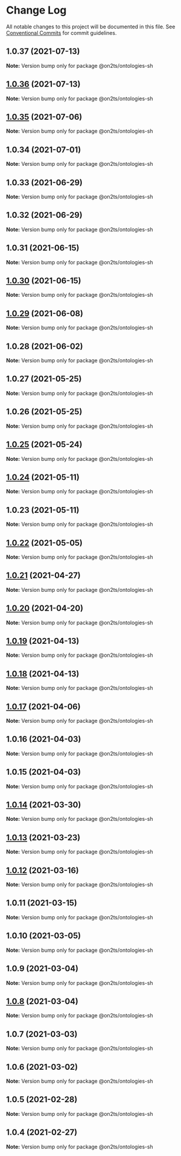 # Change Log

All notable changes to this project will be documented in this file.
See [Conventional Commits](https://conventionalcommits.org) for commit guidelines.

## 1.0.37 (2021-07-13)

**Note:** Version bump only for package @on2ts/ontologies-sh





## [1.0.36](https://github.com/on2ts/ontologies/compare/v1.0.35...v1.0.36) (2021-07-13)

**Note:** Version bump only for package @on2ts/ontologies-sh





## [1.0.35](https://github.com/on2ts/ontologies/compare/v1.0.34...v1.0.35) (2021-07-06)

**Note:** Version bump only for package @on2ts/ontologies-sh





## 1.0.34 (2021-07-01)

**Note:** Version bump only for package @on2ts/ontologies-sh





## 1.0.33 (2021-06-29)

**Note:** Version bump only for package @on2ts/ontologies-sh





## 1.0.32 (2021-06-29)

**Note:** Version bump only for package @on2ts/ontologies-sh





## 1.0.31 (2021-06-15)

**Note:** Version bump only for package @on2ts/ontologies-sh





## [1.0.30](https://github.com/on2ts/ontologies/compare/v1.0.29...v1.0.30) (2021-06-15)

**Note:** Version bump only for package @on2ts/ontologies-sh





## [1.0.29](https://github.com/on2ts/ontologies/compare/v1.0.28...v1.0.29) (2021-06-08)

**Note:** Version bump only for package @on2ts/ontologies-sh





## 1.0.28 (2021-06-02)

**Note:** Version bump only for package @on2ts/ontologies-sh





## 1.0.27 (2021-05-25)

**Note:** Version bump only for package @on2ts/ontologies-sh





## 1.0.26 (2021-05-25)

**Note:** Version bump only for package @on2ts/ontologies-sh





## [1.0.25](https://github.com/on2ts/ontologies/compare/v1.0.24...v1.0.25) (2021-05-24)

**Note:** Version bump only for package @on2ts/ontologies-sh





## [1.0.24](https://github.com/on2ts/ontologies/compare/v1.0.22...v1.0.24) (2021-05-11)

**Note:** Version bump only for package @on2ts/ontologies-sh





## 1.0.23 (2021-05-11)

**Note:** Version bump only for package @on2ts/ontologies-sh





## [1.0.22](https://github.com/on2ts/ontologies/compare/v1.0.21...v1.0.22) (2021-05-05)

**Note:** Version bump only for package @on2ts/ontologies-sh





## [1.0.21](https://github.com/on2ts/ontologies/compare/v1.0.20...v1.0.21) (2021-04-27)

**Note:** Version bump only for package @on2ts/ontologies-sh





## [1.0.20](https://github.com/on2ts/ontologies/compare/v1.0.19...v1.0.20) (2021-04-20)

**Note:** Version bump only for package @on2ts/ontologies-sh





## [1.0.19](https://github.com/on2ts/ontologies/compare/v1.0.17...v1.0.19) (2021-04-13)

**Note:** Version bump only for package @on2ts/ontologies-sh





## [1.0.18](https://github.com/on2ts/ontologies/compare/v1.0.17...v1.0.18) (2021-04-13)

**Note:** Version bump only for package @on2ts/ontologies-sh





## [1.0.17](https://github.com/on2ts/ontologies/compare/v1.0.16...v1.0.17) (2021-04-06)

**Note:** Version bump only for package @on2ts/ontologies-sh





## 1.0.16 (2021-04-03)

**Note:** Version bump only for package @on2ts/ontologies-sh





## 1.0.15 (2021-04-03)

**Note:** Version bump only for package @on2ts/ontologies-sh





## [1.0.14](https://github.com/on2ts/ontologies/compare/v1.0.13...v1.0.14) (2021-03-30)

**Note:** Version bump only for package @on2ts/ontologies-sh





## [1.0.13](https://github.com/on2ts/ontologies/compare/v1.0.12...v1.0.13) (2021-03-23)

**Note:** Version bump only for package @on2ts/ontologies-sh





## [1.0.12](https://github.com/on2ts/ontologies/compare/v1.0.11...v1.0.12) (2021-03-16)

**Note:** Version bump only for package @on2ts/ontologies-sh





## 1.0.11 (2021-03-15)

**Note:** Version bump only for package @on2ts/ontologies-sh





## 1.0.10 (2021-03-05)

**Note:** Version bump only for package @on2ts/ontologies-sh





## 1.0.9 (2021-03-04)

**Note:** Version bump only for package @on2ts/ontologies-sh





## [1.0.8](https://github.com/on2ts/ontologies/compare/v1.0.7...v1.0.8) (2021-03-04)

**Note:** Version bump only for package @on2ts/ontologies-sh





## 1.0.7 (2021-03-03)

**Note:** Version bump only for package @on2ts/ontologies-sh





## 1.0.6 (2021-03-02)

**Note:** Version bump only for package @on2ts/ontologies-sh





## 1.0.5 (2021-02-28)

**Note:** Version bump only for package @on2ts/ontologies-sh





## 1.0.4 (2021-02-27)

**Note:** Version bump only for package @on2ts/ontologies-sh
